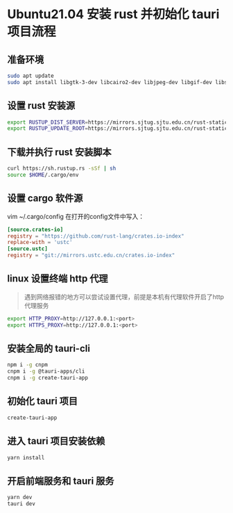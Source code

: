 # Ubuntu21.04 安装 rust 并初始化 tauri 项目流程

## 准备环境

```bash
sudo apt update
sudo apt install libgtk-3-dev libcairo2-dev libjpeg-dev libgif-dev libsoup2.4 libwebkit2gtk-4.0-dev libglib2.0-dev libgtk-3-dev build-essential wget curl libappindicator3-dev patchelf librsvg2-dev
```

## 设置 rust 安装源

```bash
export RUSTUP_DIST_SERVER=https://mirrors.sjtug.sjtu.edu.cn/rust-static
export RUSTUP_UPDATE_ROOT=https://mirrors.sjtug.sjtu.edu.cn/rust-static/rustup
```

## 下载并执行 rust 安装脚本

```bash
curl https://sh.rustup.rs -sSf | sh
source $HOME/.cargo/env
```

## 设置 cargo 软件源

vim ~/.cargo/config
在打开的config文件中写入：

```toml
[source.crates-io]
registry = "https://github.com/rust-lang/crates.io-index"
replace-with = 'ustc'
[source.ustc]
registry = "git://mirrors.ustc.edu.cn/crates.io-index"
```

## linux 设置终端 http 代理

> 遇到网络报错的地方可以尝试设置代理，前提是本机有代理软件开启了http代理服务

```bash
export HTTP_PROXY=http://127.0.0.1:<port>
export HTTPS_PROXY=http://127.0.0.1:<port>
```

## 安装全局的 tauri-cli

```bash
npm i -g cnpm
cnpm i -g @tauri-apps/cli
cnpm i -g create-tauri-app
```

## 初始化 tauri 项目

```bash
create-tauri-app
```

## 进入 tauri 项目安装依赖

```bash
yarn install
```

## 开启前端服务和 tauri 服务

```bash
yarn dev
tauri dev
```

